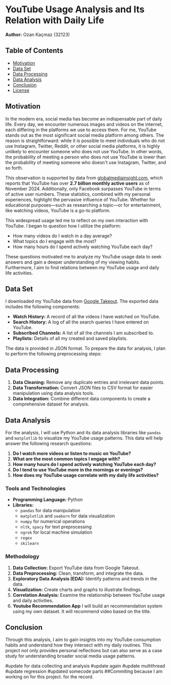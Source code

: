 # YouTube Usage Analysis and Its Relation with Daily Life

**Author:** Ozan Kaçmaz (32123)

## Table of Contents

- [Motivation](#motivation)
- [Data Set](#data-set)
- [Data Processing](#data-processing)
- [Data Analysis](#data-analysis)
- [Conclusion](#conclusion)
- [License](#license)

## Motivation

In the modern era, social media has become an indispensable part of daily life. Every day, we encounter numerous images and videos on the internet, each differing in the platforms we use to access them. For me, YouTube stands out as the most significant social media platform among others. The reason is straightforward: while it is possible to meet individuals who do not use Instagram, Twitter, Reddit, or other social media platforms, it is highly unlikely to encounter someone who does not use YouTube. In other words, the probability of meeting a person who does not use YouTube is lower than the probability of meeting someone who doesn't use Instagram, Twitter, and so forth.

This observation is supported by data from [globalmediainsight.com](https://www.globalmediainsight.com), which reports that YouTube has over **2.7 billion monthly active users** as of November 2024. Additionally, only Facebook surpasses YouTube in terms of active user numbers. These statistics, combined with my personal experiences, highlight the pervasive influence of YouTube. Whether for educational purposes—such as researching a topic—or for entertainment, like watching videos, YouTube is a go-to platform.

This widespread usage led me to reflect on my own interaction with YouTube. I began to question how I utilize the platform:

- How many videos do I watch in a day average?
- What topics do I engage with the most?
- How many hours do I spend actively watching YouTube each day?
  
These questions motivated me to analyze my YouTube usage data to seek answers and gain a deeper understanding of my viewing habits. Furthermore, I aim to find relations between my YouTube usage and daily life activities.

## Data Set

I downloaded my YouTube data from [Google Takeout](https://takeout.google.com/). The exported data includes the following components:

- **Watch History:** A record of all the videos I have watched on YouTube.
- **Search History:** A log of all the search queries I have entered on YouTube.
- **Subscribed Channels:** A list of all the channels I am subscribed to.
- **Playlists:** Details of all my created and saved playlists.

The data is provided in JSON format. To prepare the data for analysis, I plan to perform the following preprocessing steps:

## Data Processing

1. **Data Cleaning:** Remove any duplicate entries and irrelevant data points.
2. **Data Transformation:** Convert JSON files to CSV format for easier manipulation using data analysis tools.
3. **Data Integration:** Combine different data components to create a comprehensive dataset for analysis.

## Data Analysis

For the analysis, I will use Python and its data analysis libraries like `pandas` and `matplotlib` to visualize my YouTube usage patterns. This data will help answer the following research questions:

1. **Do I watch more videos or listen to music on YouTube?**
2. **What are the most common topics I engage with?**
3. **How many hours do I spend actively watching YouTube each day?**
4. **Do I tend to use YouTube more in the mornings or evenings?**
5. **How does my YouTube usage correlate with my daily life activities?**

### Tools and Technologies

- **Programming Language:** Python
- **Libraries:**
  - `pandas` for data manipulation
  - `matplotlib` and `seaborn` for data visualization
  - `numpy` for numerical operations
  - `nltk`, `spacy` for text preprocessing
  - `ngrok` for local machine simulation
  - `regex`
  - `skilearn`

### Methodology

1. **Data Collection:** Export YouTube data from Google Takeout.
2. **Data Preprocessing:** Clean, transform, and integrate the data.
3. **Exploratory Data Analysis (EDA):** Identify patterns and trends in the data.
4. **Visualization:** Create charts and graphs to illustrate findings.
5. **Correlation Analysis:** Examine the relationship between YouTube usage and daily activities.
6. **Youtube Recommendation App** I will build an recommendation system using my own dataset. It will recommend video based on the title.

## Conclusion

Through this analysis, I aim to gain insights into my YouTube consumption habits and understand how they intersect with my daily routines. This project not only provides personal reflections but can also serve as a case study for understanding broader social media usage patterns.


#update for data collecting and analysis
#update again
#update multithread
#update regression
#updated somecode parts
##Commiting because I am working on for this project. for the record.
